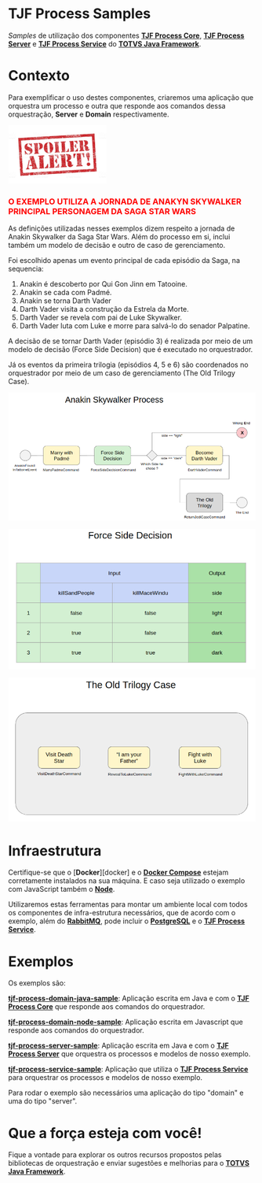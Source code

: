 # TJF Process Samples

_Samples_ de utilização dos componentes [__TJF Process Core__][tjf-process-core], [__TJF Process Server__][tjf-process-server] e [__TJF Process Service__][tjf-process-service] do [__TOTVS Java Framework__][tjf].

# Contexto

Para exemplificar o uso destes componentes, criaremos uma aplicação que orquestra um processo e outra que responde aos comandos dessa orquestração, __Server__ e __Domain__ respectivamente.

<p>
  <img src="spoileralert.png"/>
</p>
<h3 style="color: red">O EXEMPLO UTILIZA A JORNADA DE ANAKYN SKYWALKER <br> PRINCIPAL PERSONAGEM DA SAGA STAR WARS</h3>

As definições utilizadas nesses exemplos dizem respeito a jornada de Anakin Skywalker da Saga Star Wars. Além do processo em si, inclui também um modelo de decisão e outro de caso de gerenciamento.

Foi escolhido apenas um evento principal de cada episódio da Saga, na sequencia:

1. Anakin é descoberto por Qui Gon Jinn em Tatooine.
2. Anakin se cada com Padmé.
3. Anakin se torna Darth Vader
4. Darth Vader visita a construção da Estrela da Morte.
5. Darth Vader se revela com pai de Luke Skywalker.
6. Darth Vader luta com Luke e morre para salvá-lo do senador Palpatine.

A decisão de se tornar Darth Vader (episódio 3) é realizada por meio de um modelo de decisão (Force Side Decision) que é executado no orquestrador.

Já os eventos da primeira trilogia (episódios 4, 5 e 6) são coordenados no orquestrador por meio de um caso de gerenciamento (The Old Trilogy Case).

<p>
  <img src="bpmn.png"/>
</p>

<p>
  <img src="dmn.png"/>
</p>

<p>
  <img src="cmmn.png"/>
</p>


# Infraestrutura

Certifique-se que o [__Docker__][docker] e o [__Docker Compose__][docker-compose] estejam corretamente instalados na sua máquina. E caso seja utilizado o exemplo com JavaScript também o [__Node__][node].

Utilizaremos estas ferramentas para montar um ambiente local com todos os componentes de infra-estrutura necessários, que de acordo com o exemplo, além do [__RabbitMQ__][rabbit], pode incluir o [__PostgreSQL__][postgres] e o [__TJF Process Service__][tjf-process-service].

# Exemplos

Os exemplos são:

[__tjf-process-domain-java-sample__][tjf-process-domain-java-sample]: Aplicação escrita em Java e com o [__TJF Process Core__][tjf-process-core] que responde aos comandos do orquestrador.

[__tjf-process-domain-node-sample__][tjf-process-domain-node-sample]: Aplicação escrita em Javascript que responde aos comandos do orquestrador.

[__tjf-process-server-sample__][tjf-process-server-sample]: Aplicação escrita em Java e com o [__TJF Process Server__][tjf-process-server] que orquestra os processos e modelos de nosso exemplo.

[__tjf-process-service-sample__][tjf-process-service-sample]: Aplicação que utiliza o [__TJF Process Service__][tjf-process-service] para orquestrar os processos e modelos de nosso exemplo.

Para rodar o exemplo são necessários uma aplicação do tipo "domain" e uma do tipo "server".

# Que a força esteja com você!

Fique a vontade para explorar os outros recursos propostos pelas bibliotecas de orquestração e enviar sugestões e melhorias para o [__TOTVS Java Framework__][tjf].

[tjf]: https://tjf.totvs.com.br
[tjf-process-core]: https://tjf.totvs.com.br/wiki/tjf-process-core
[tjf-process-server]: https://tjf.totvs.com.br/wiki/tjf-process-server
[tjf-process-service]: https://tjf.totvs.com.br/wiki/tjf-process-service
[tjf-process-domain-java-sample]: https://github.com/totvs/tjf-samples/tree/master/tjf-process/tjf-process-domain-java-sample
[tjf-process-domain-node-sample]: https://github.com/totvs/tjf-samples/tree/master/tjf-process/tjf-process-domain-node-sample
[tjf-process-server-sample]: https://github.com/totvs/tjf-samples/tree/master/tjf-process/tjf-process-server-sample
[tjf-process-service-sample]: https://github.com/totvs/tjf-samples/tree/master/tjf-process/tjf-process-service-sample
[docker-compose]: https://docs.docker.com/compose/
[rabbit]: https://www.rabbitmq.com/
[postgres]: https://www.postgresql.org/
[node]: https://nodejs.org/en/